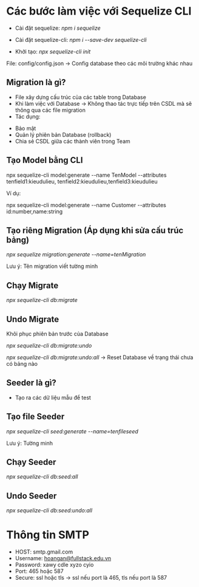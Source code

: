 # Các bước làm việc với Sequelize CLI

- Cài đặt sequelize: _npm i sequelize_

- Cài đặt sequelize-cli: _npm i --save-dev sequelize-cli_

- Khởi tạo: _npx sequelize-cli init_

File: config/config.json -> Config database theo các môi trường khác nhau

## Migration là gì?

- File xây dựng cấu trúc của các table trong Database
- Khi làm việc với Database -> Không thao tác trực tiếp trên CSDL mà sẽ thông qua các file migration
- Tác dụng:

* Bảo mật
* Quản lý phiên bản Database (rollback)
* Chia sẻ CSDL giữa các thành viên trong Team

## Tạo Model bằng CLI

npx sequelize-cli model:generate --name TenModel --attributes tenfield1:kieudulieu, tenfield2:kieudulieu,tenfield3:kieudulieu

Ví dụ:

npx sequelize-cli model:generate --name Customer --attributes id:number,name:string

## Tạo riêng Migration (Áp dụng khi sửa cấu trúc bảng)

_npx sequelize migration:generate --name=tenMigration_

Lưu ý: Tên migration viết tường minh

## Chạy Migrate

_npx sequelize-cli db:migrate_

## Undo Migrate

Khôi phục phiên bản trước của Database

_npx sequelize-cli db:migrate:undo_

_npx sequelize-cli db:migrate:undo:all_ -> Reset Database về trạng thái chưa có bảng nào

## Seeder là gì?

- Tạo ra các dữ liệu mẫu để test

## Tạo file Seeder

_npx sequelize-cli seed:generate --name=tenfileseed_

Lưu ý: Tường minh

## Chạy Seeder

_npx sequelize-cli db:seed:all_

## Undo Seeder

_npx sequelize-cli db:seed:undo:all_

# Thông tin SMTP

- HOST: smtp.gmail.com
- Username: hoangan@fullstack.edu.vn
- Password: xawy cdle xyzo cyio
- Port: 465 hoặc 587
- Secure: ssl hoặc tls -> ssl nếu port là 465, tls nếu port là 587
